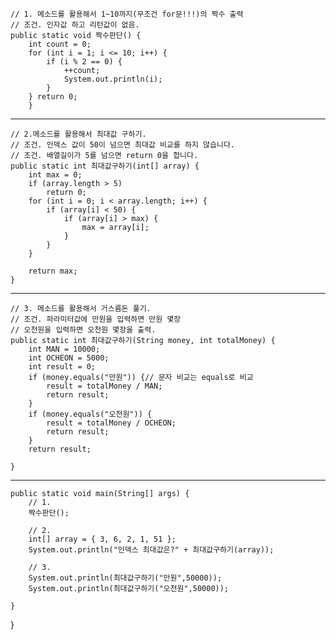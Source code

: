 	// 1. 메소드를 활용해서 1~10까지(무조건 for문!!!)의 짝수 출력
	// 조건. 인자값 하고 리턴값이 없음.
	public static void 짝수판단() {
		int count = 0;
		for (int i = 1; i <= 10; i++) {
			if (i % 2 == 0) {
				++count;
				System.out.println(i);
			}
		} return 0;
		}
---
	// 2.메소드를 활용해서 최대값 구하기.
	// 조건. 인덱스 값이 50이 넘으면 최대값 비교를 하지 않습니다.
	// 조건. 배열길이가 5를 넘으면 return 0을 합니다.
	public static int 최대값구하기(int[] array) {
		int max = 0;
		if (array.length > 5)
			return 0;
		for (int i = 0; i < array.length; i++) {
			if (array[i] < 50) {
				if (array[i] > max) {
					max = array[i];
				}
			}
		}

		return max;
	}
---
	// 3. 메소드를 활용해서 거스름돈 풀기.
	// 조건. 파라미터값에 만원을 입력하면 만원 몇장
	// 오천원을 입력하면 오천원 몇장을 출력.
	public static int 최대값구하기(String money, int totalMoney) {
		int MAN = 10000;
		int OCHEON = 5000;
		int result = 0;
		if (money.equals("만원")) {// 문자 비교는 equals로 비교
			result = totalMoney / MAN;
			return result;
		}
		if (money.equals("오천원")) {
			result = totalMoney / OCHEON;
			return result;
		}
		return result; 

	}
---
	public static void main(String[] args) {
		// 1.
		짝수판단();

		// 2.
		int[] array = { 3, 6, 2, 1, 51 };
		System.out.println("인덱스 최대값은?" + 최대값구하기(array));

		// 3.
		System.out.println(최대값구하기("만원",50000));
		System.out.println(최대값구하기("오천원",50000));

	}
}
